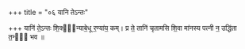 +++
title = "०६ यानि तेऽन्तः"

+++
यानि॑ ते॒ऽन्तः शि॒क्या᳡न्याबे॒धू र॒ण्या॑य॒ कम्। प्र ते॒ तानि॑ चृतामसि शि॒वा मा॑नस्य पत्नी न॒ उद्धि॑ता त॒न्वे᳡ भव ॥